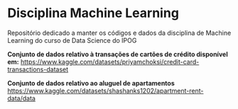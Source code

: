 # Disciplina Machine Learning
Repositório dedicado a manter os códigos e dados da disciplina de Machine Learning do curso de Data Science do IPOG

**Conjunto de dados relativo à transações de cartões de crédito disponível em:**
https://www.kaggle.com/datasets/priyamchoksi/credit-card-transactions-dataset

**Conjunto de dados relativo ao aluguel de apartamentos**
https://www.kaggle.com/datasets/shashanks1202/apartment-rent-data/data
